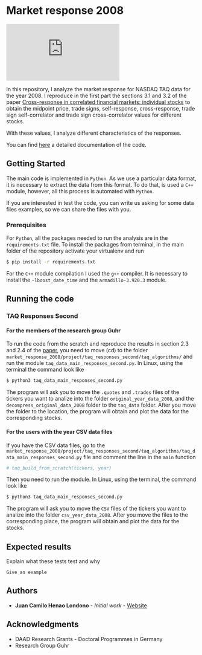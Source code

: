 # Market response 2008

[![Documentation Status](https://juanhenao21.github.io/docs/documentation_market_response_2008/index.html)](https://juanhenao21.github.io/docs/documentation_market_response_2008/index.html)

In this repository, I analyze the market response for NASDAQ TAQ data for the
year 2008. I reproduce in the first part the sections 3.1 and 3.2 of the paper
[Cross-response in correlated financial markets: individual stocks](https://link.springer.com/content/pdf/10.1140/epjb/e2016-60818-y.pdf)
to obtain the midpoint price, trade signs, self-response, cross-response, trade
sign self-correlator and trade sign cross-correlator values for different
stocks.

With these values, I analyze different characteristics of the responses.

You can find [here](https://juanhenao21.github.io/docs/documentation_market_response_2008/index.html)
a detailed documentation of the code.

## Getting Started

The main code is implemented in `Python`. As we use a particular data format,
it is necessary to extract the data from this format. To do that, is used a
`C++` module, however, all this process is automated with `Python`.

If you are interested in test the code, you can write us asking for some data
files examples, so we can share the files with you.

### Prerequisites

For `Python`, all the packages needed to run the analysis are in the
`requirements.txt` file. To install the packages from terminal, in the main
folder of the repository activate your virtualenv and run

```bash
$ pip install -r requirements.txt
```

For the `C++` module compilation I used the `g++` compiler. It is necessary to
install the `-lboost_date_time` and the `armadillo-3.920.3` module.

## Running the code

### TAQ Responses Second

#### For the members of the research group Guhr

To run the code from the scratch and reproduce the results in section 2.3 and
2.4 of the
[paper](https://link.springer.com/content/pdf/10.1140/epjb/e2016-60818-y.pdf),
you need to move (cd) to the folder
`market_response_2008/project/taq_responses_second/taq_algorithms/` and run the
module `taq_data_main_responses_second.py`. In Linux, using the terminal the
command look like

```bash
$ python3 taq_data_main_responses_second.py
```

The program will ask you to move the `.quotes` and `.trades` files of the
tickers you want to analize into the folder `original_year_data_2008`, and the
`decompress_original_data_2008` folder to the `taq_data` folder.
After you move the folder to the location, the program will obtain and plot
the data for the corresponding stocks.

#### For the users with the year CSV data files

If you have the CSV data files, go to the
`market_response_2008/project/taq_responses_second/taq_algorithms/taq_data_main_responses_second.py`
file and comment the line in the `main` function

```Python
# taq_build_from_scratch(tickers, year)
```

Then you need to run the module. In Linux, using the terminal, the command look
like

```bash
$ python3 taq_data_main_responses_second.py
```

The program will ask you to move the `CSV` files of the tickers you want to
analize into the folder `csv_year_data_2008`.
After you move the files to the corresponding place, the program will obtain
and plot the data for the stocks.

## Expected results

Explain what these tests test and why

```
Give an example
```

## Authors

* **Juan Camilo Henao Londono** - *Initial work* - [Website](https://juanhenao21.github.io)

## Acknowledgments

* DAAD Research Grants - Doctoral Programmes in Germany
* Research Group Guhr
